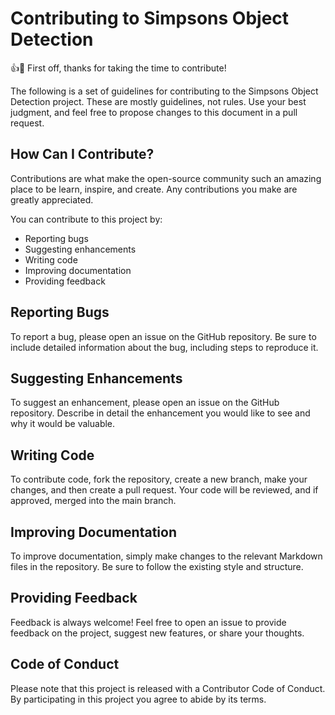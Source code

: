 # Contributing to Simpsons Object Detection

👍🎉 First off, thanks for taking the time to contribute! 

The following is a set of guidelines for contributing to the Simpsons Object Detection project. These are mostly guidelines, not rules. Use your best judgment, and feel free to propose changes to this document in a pull request.

## How Can I Contribute?

Contributions are what make the open-source community such an amazing place to be learn, inspire, and create. Any contributions you make are greatly appreciated.

You can contribute to this project by:

- Reporting bugs
- Suggesting enhancements
- Writing code
- Improving documentation
- Providing feedback

## Reporting Bugs

To report a bug, please open an issue on the GitHub repository. Be sure to include detailed information about the bug, including steps to reproduce it.

## Suggesting Enhancements

To suggest an enhancement, please open an issue on the GitHub repository. Describe in detail the enhancement you would like to see and why it would be valuable.

## Writing Code

To contribute code, fork the repository, create a new branch, make your changes, and then create a pull request. Your code will be reviewed, and if approved, merged into the main branch.

## Improving Documentation

To improve documentation, simply make changes to the relevant Markdown files in the repository. Be sure to follow the existing style and structure.

## Providing Feedback

Feedback is always welcome! Feel free to open an issue to provide feedback on the project, suggest new features, or share your thoughts.

## Code of Conduct

Please note that this project is released with a Contributor Code of Conduct. By participating in this project you agree to abide by its terms.

